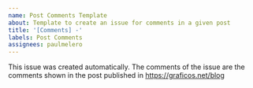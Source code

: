 ```yaml
---
name: Post Comments Template
about: Template to create an issue for comments in a given post
title: '[Comments] -'
labels: Post Comments
assignees: paulmelero
---
```


This issue was created automatically. The comments of the issue are the comments shown in the post published in https://graficos.net/blog

